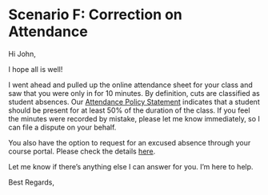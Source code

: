 # Scenario F: Correction on Attendance

Hi John,


I hope all is well! 

I went ahead and pulled up the online attendance sheet for your class and saw that you were only in for 10 minutes. By definition, cuts are classified as student absences. Our [Attendance Policy Statement](https://www.codepath.org/policies?/attendance) indicates that a student should be present for at least 50% of the duration of the class. If you feel the minutes were recorded by mistake, please let me know immediately, so I can file a dispute on your behalf. 

You also have the option to request for an excused absence through your course portal. Please check the details [here](https://www.google.com/url?q=https://support.codepath.org/help/how-to-request-an-excused-absence&sa=D&source=editors&ust=1625975232760000&usg=AOvVaw13VFaBkMQ2GzM2YrZ6YD9q).

Let me know if there’s anything else I can answer for you. I’m here to help. 


Best Regards,
